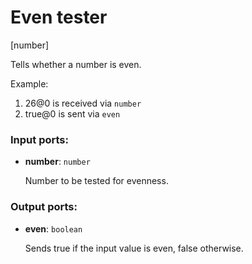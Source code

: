 # Even tester

[number]

Tells whether a number is even.

Example:

1. 26@0 is received via `number`
2. true@0 is sent via `even`

### Input ports:

* __number__: `number`

    Number to be tested for evenness.

### Output ports:

* __even__: `boolean`

    Sends true if the input value is even, false otherwise.

